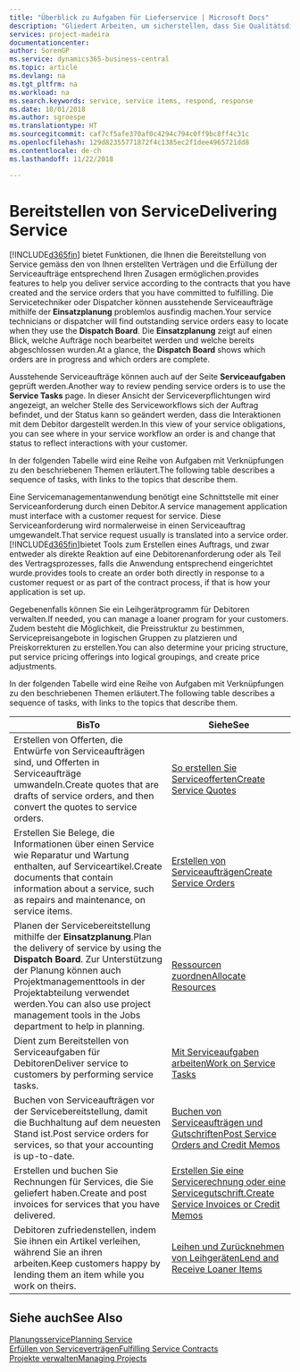 ```yaml
---
title: "Überblick zu Aufgaben für Lieferservice | Microsoft Docs"
description: "Gliedert Arbeiten, um sicherstellen, dass Sie Qualitätsdienst liefern und Verträgen mit Debitoren gerecht werden."
services: project-madeira
documentationcenter: 
author: SorenGP
ms.service: dynamics365-business-central
ms.topic: article
ms.devlang: na
ms.tgt_pltfrm: na
ms.workload: na
ms.search.keywords: service, service items, respond, response
ms.date: 10/01/2018
ms.author: sgroespe
ms.translationtype: HT
ms.sourcegitcommit: caf7cf5afe370af0c4294c794c0ff9bc8ff4c31c
ms.openlocfilehash: 129d82355771872f4c1385ec2f1dee4965721dd8
ms.contentlocale: de-ch
ms.lasthandoff: 11/22/2018

---
```

# <a name="delivering-service"></a><span data-ttu-id="a2811-103">Bereitstellen von Service</span><span class="sxs-lookup"><span data-stu-id="a2811-103">Delivering Service</span></span>
[!INCLUDE[d365fin](includes/d365fin_md.md)] <span data-ttu-id="a2811-104">bietet Funktionen, die Ihnen die Bereitstellung von Service gemäss den von Ihnen erstellten Verträgen und die Erfüllung der Serviceaufträge entsprechend Ihren Zusagen ermöglichen.</span><span class="sxs-lookup"><span data-stu-id="a2811-104">provides features to help you deliver service according to the contracts that you have created and the service orders that you have committed to fulfilling.</span></span> <span data-ttu-id="a2811-105">Die Servicetechniker oder Dispatcher können ausstehende Serviceaufträge mithilfe der **Einsatzplanung** problemlos ausfindig machen.</span><span class="sxs-lookup"><span data-stu-id="a2811-105">Your service technicians or dispatcher will find outstanding service orders easy to locate when they use the **Dispatch Board**.</span></span> <span data-ttu-id="a2811-106">Die **Einsatzplanung** zeigt auf einen Blick, welche Aufträge noch bearbeitet werden und welche bereits abgeschlossen wurden.</span><span class="sxs-lookup"><span data-stu-id="a2811-106">At a glance, the **Dispatch Board** shows which orders are in progress and which orders are complete.</span></span>  
  
<span data-ttu-id="a2811-107">Ausstehende Serviceaufträge können auch auf der Seite **Serviceaufgaben** geprüft werden.</span><span class="sxs-lookup"><span data-stu-id="a2811-107">Another way to review pending service orders is to use the **Service Tasks** page.</span></span> <span data-ttu-id="a2811-108">In dieser Ansicht der Serviceverpflichtungen wird angezeigt, an welcher Stelle des Serviceworkflows sich der Auftrag befindet, und der Status kann so geändert werden, dass die Interaktionen mit dem Debitor dargestellt werden.</span><span class="sxs-lookup"><span data-stu-id="a2811-108">In this view of your service obligations, you can see where in your service workflow an order is and change that status to reflect interactions with your customer.</span></span>  
  
<span data-ttu-id="a2811-109">In der folgenden Tabelle wird eine Reihe von Aufgaben mit Verknüpfungen zu den beschriebenen Themen erläutert.</span><span class="sxs-lookup"><span data-stu-id="a2811-109">The following table describes a sequence of tasks, with links to the topics that describe them.</span></span>   

<span data-ttu-id="a2811-110">Eine Servicemanagementanwendung benötigt eine Schnittstelle mit einer Serviceanforderung durch einen Debitor.</span><span class="sxs-lookup"><span data-stu-id="a2811-110">A service management application must interface with a customer request for service.</span></span> <span data-ttu-id="a2811-111">Diese Serviceanforderung wird normalerweise in einen Serviceauftrag umgewandelt.</span><span class="sxs-lookup"><span data-stu-id="a2811-111">That service request usually is translated into a service order.</span></span> [!INCLUDE[d365fin](includes/d365fin_md.md)]<span data-ttu-id="a2811-112">bietet Tools zum Erstellen eines Auftrags, und zwar entweder als direkte Reaktion auf eine Debitorenanforderung oder als Teil des Vertragsprozesses, falls die Anwendung entsprechend eingerichtet wurde.</span><span class="sxs-lookup"><span data-stu-id="a2811-112">provides tools to create an order both directly in response to a customer request or as part of the contract process, if that is how your application is set up.</span></span>  
  
<span data-ttu-id="a2811-113">Gegebenenfalls können Sie ein Leihgerätprogramm für Debitoren verwalten.</span><span class="sxs-lookup"><span data-stu-id="a2811-113">If needed, you can manage a loaner program for your customers.</span></span> <span data-ttu-id="a2811-114">Zudem besteht die Möglichkeit, die Preisstruktur zu bestimmen, Servicepreisangebote in logischen Gruppen zu platzieren und Preiskorrekturen zu erstellen.</span><span class="sxs-lookup"><span data-stu-id="a2811-114">You can also determine your pricing structure, put service pricing offerings into logical groupings, and create price adjustments.</span></span>  
  
<span data-ttu-id="a2811-115">In der folgenden Tabelle wird eine Reihe von Aufgaben mit Verknüpfungen zu den beschriebenen Themen erläutert.</span><span class="sxs-lookup"><span data-stu-id="a2811-115">The following table describes a sequence of tasks, with links to the topics that describe them.</span></span>   
  
|<span data-ttu-id="a2811-116">**Bis**</span><span class="sxs-lookup"><span data-stu-id="a2811-116">**To**</span></span>|<span data-ttu-id="a2811-117">**Siehe**</span><span class="sxs-lookup"><span data-stu-id="a2811-117">**See**</span></span>|  
|------------|-------------|  
|<span data-ttu-id="a2811-118">Erstellen von Offerten, die Entwürfe von Serviceaufträgen sind, und Offerten in Serviceaufträge umwandeln.</span><span class="sxs-lookup"><span data-stu-id="a2811-118">Create quotes that are drafts of service orders, and then convert the quotes to service orders.</span></span>|[<span data-ttu-id="a2811-119">So erstellen Sie Serviceofferten</span><span class="sxs-lookup"><span data-stu-id="a2811-119">Create Service Quotes</span></span>](service-how-to-create-service-quotes.md)|
|<span data-ttu-id="a2811-120">Erstellen Sie Belege, die Informationen über einen Service wie Reparatur und Wartung enthalten, auf Serviceartikel.</span><span class="sxs-lookup"><span data-stu-id="a2811-120">Create documents that contain information about a service, such as repairs and maintenance, on service items.</span></span>|[<span data-ttu-id="a2811-121">Erstellen von Serviceaufträgen</span><span class="sxs-lookup"><span data-stu-id="a2811-121">Create Service Orders</span></span>](service-how-to-create-service-orders.md)|
|<span data-ttu-id="a2811-122">Planen der Servicebereitstellung mithilfe der **Einsatzplanung**.</span><span class="sxs-lookup"><span data-stu-id="a2811-122">Plan the delivery of service by using the **Dispatch Board**.</span></span> <span data-ttu-id="a2811-123">Zur Unterstützung der Planung können auch Projektmanagementtools in der Projektabteilung verwendet werden.</span><span class="sxs-lookup"><span data-stu-id="a2811-123">You can also use project management tools in the Jobs department to help in planning.</span></span>|[<span data-ttu-id="a2811-124">Ressourcen zuordnen</span><span class="sxs-lookup"><span data-stu-id="a2811-124">Allocate Resources</span></span>](service-how-to-allocate-resources.md)|  
|<span data-ttu-id="a2811-125">Dient zum Bereitstellen von Serviceaufgaben für Debitoren</span><span class="sxs-lookup"><span data-stu-id="a2811-125">Deliver service to customers by performing service tasks.</span></span>|[<span data-ttu-id="a2811-126">Mit Serviceaufgaben arbeiten</span><span class="sxs-lookup"><span data-stu-id="a2811-126">Work on Service Tasks</span></span>](service-how-to-work-on-service-tasks.md)|  
|<span data-ttu-id="a2811-127">Buchen von Serviceaufträgen vor der Servicebereitstellung, damit die Buchhaltung auf dem neuesten Stand ist.</span><span class="sxs-lookup"><span data-stu-id="a2811-127">Post service orders for services, so that your accounting is up-to-date.</span></span>|[<span data-ttu-id="a2811-128">Buchen von Serviceaufträgen und Gutschriften</span><span class="sxs-lookup"><span data-stu-id="a2811-128">Post Service Orders and Credit Memos</span></span>](service-how-to-post-service-orders.md)|  
|<span data-ttu-id="a2811-129">Erstellen und buchen Sie Rechnungen für Services, die Sie geliefert haben.</span><span class="sxs-lookup"><span data-stu-id="a2811-129">Create and post invoices for services that you have delivered.</span></span>|[<span data-ttu-id="a2811-130">Erstellen Sie eine Servicerechnung oder eine Servicegutschrift.</span><span class="sxs-lookup"><span data-stu-id="a2811-130">Create Service Invoices or Credit Memos</span></span>](service-how-create-invoices.md)|  
|<span data-ttu-id="a2811-131">Debitoren zufriedenstellen, indem Sie ihnen ein Artikel verleihen, während Sie an ihren arbeiten.</span><span class="sxs-lookup"><span data-stu-id="a2811-131">Keep customers happy by lending them an item while you work on theirs.</span></span>| [<span data-ttu-id="a2811-132">Leihen und Zurücknehmen von Leihgeräten</span><span class="sxs-lookup"><span data-stu-id="a2811-132">Lend and Receive Loaner Items</span></span>](service-how-to-lend-receive-loaners.md)|
  
## <a name="see-also"></a><span data-ttu-id="a2811-133">Siehe auch</span><span class="sxs-lookup"><span data-stu-id="a2811-133">See Also</span></span>  
[<span data-ttu-id="a2811-134">Planungsservice</span><span class="sxs-lookup"><span data-stu-id="a2811-134">Planning Service</span></span>](service-plan-service.md)  
[<span data-ttu-id="a2811-135">Erfüllen von Serviceverträgen</span><span class="sxs-lookup"><span data-stu-id="a2811-135">Fulfilling Service Contracts</span></span>](service-fulfill-service-contracts.md)  
[<span data-ttu-id="a2811-136">Projekte verwalten</span><span class="sxs-lookup"><span data-stu-id="a2811-136">Managing Projects</span></span>](projects-manage-projects.md)  

